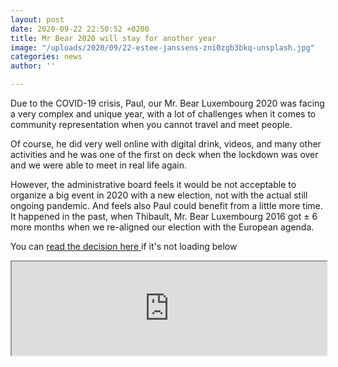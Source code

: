 ```yaml
---
layout: post
date: 2020-09-22 22:50:52 +0200
title: Mr Bear 2020 will stay for another year
image: "/uploads/2020/09/22-estee-janssens-zni0zgb3bkq-unsplash.jpg"
categories: news
author: ''

---
```

Due to the COVID-19 crisis, Paul, our Mr. Bear Luxembourg 2020 was facing a very complex and unique year, with a lot of challenges when it comes to community representation when you cannot travel and meet people.

Of course, he did very well online with digital drink, videos, and many other activities and he was one of the first on deck when the lockdown was over and we were able to meet in real life again.

However, the administrative board feels it would be not acceptable to organize a big event in 2020 with a new election, not with the actual still ongoing pandemic. And feels also Paul could benefit from a little more time. It happened in the past, when Thibault, Mr. Bear Luxembourg 2016 got ± 6 more months when we re-aligned our election with the European agenda.

You can [read the decision here ](https://docs.google.com/document/d/e/2PACX-1vTVi53zjLk04DUisCcpayHbeaOcH95TcHrQnVaD3teXJDlU_2fQTz7cpZ1CM2VnvFU_NuF9qrBFh9xE/pub)if it's not loading below

<iframe src="https://docs.google.com/document/d/e/2PACX-1vTVi53zjLk04DUisCcpayHbeaOcH95TcHrQnVaD3teXJDlU_2fQTz7cpZ1CM2VnvFU_NuF9qrBFh9xE/pub?embedded=true" width="100%"></iframe>